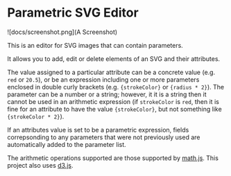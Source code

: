 # Parametric SVG Editor

![docs/screenshot.png](A Screenshot)

This is an editor for SVG images that can contain parameters.

It allows you to add, edit or delete elements of an SVG and their attributes.

The value assigned to a particular attribute can be a concrete value (e.g. ``red`` or ``20.5``), or be an expression including one or more parameters enclosed in double curly brackets (e.g. ``{strokeColor}`` or ``{radius * 2}``).
The parameter can be a number or a string; however, it it is a string then it cannot be used in an arithmetic expression (if ``strokeColor`` is ``red``, then it is fine for an attribute to have the value ``{strokeColor}``, but not something like ``{strokeColor * 2}``).

If an attributes value is set to be a parametric expression, fields correpsonding to any parameters that were not previously used are automatically added to the parameter list.

The arithmetic operations supported are those supported by [math.js](http://mathjs.org).
This project also uses [d3.js](https://d3js.org/).

